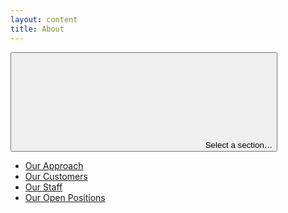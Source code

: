 ```yaml
---
layout: content
title: About
---
```


<div class="uw-full-row">
<div class="uw-row uw-flex-reverse">

<!-- Body content -->
<div class="uw-col uw-body">
</div>
<aside class="uw-col uw-sidebar">
<button class="uw-button-unstyle uw-side-nav-button"><svg aria-hidden="true" focusable="false"><use xmlns:xlink="http://www.w3.org/1999/xlink" xlink:href="#uw-symbol-caret-down"></use></svg> Select a section…</button>

<!-- Sidebar nav -->
<div class="uw-side-nav">
<ul>
<li><a href="{{ '/approach' | relative_url }}">Our Approach</a></li>
<li><a href="{{ '/projects' | relative_url }}">Our Customers</a></li>
<li><a href="{{ '/people' | relative_url }}">Our Staff</a></li>
<li><a href="{{ '/jobs' | relative_url }}">Our Open Positions</a></li>
</ul>
</div>
</aside>
</div>
</div>